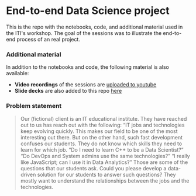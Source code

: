 End-to-end Data Science project
==============================

This is the repo with the notebooks, code, and additional material used in the ITI's workshop. The goal of the sessions was to illustrate the end-to-end process of an real project.

### Additional material
In addition to the notebooks and code, the following material is also available: 
+ **Video recordings** of the sessions are [uploaded to youtube](https://www.youtube.com/playlist?list=PLatl6hdtJ0RkUSCChqOAVhnv5juWaoAyK)
+ **Slide decks** are also added to this repo [here](https://github.com/Deena-Gergis/iti_ds_live/tree/master/slide_decks)

### Problem statement
> Our (fictional) client is an IT educational institute. They have reached out to us has reach out with the following:
“IT jobs and technologies keep evolving quickly. This makes our field to be one of the most interesting out there. But on the other hand, such fast development confuses our students. They do not know which skills they need to learn for which job. 
“Do I need to learn C++ to be a Data Scientist?” “Do DevOps and System admins use the same technologies?” “I really like JavaScript; can I use it in Data Analytics?” Those are some of the questions that our students ask. 
Could you please develop a data-driven solution for our students to answer such questions? They mostly want to understand the relationships between the jobs and the technologies. 
